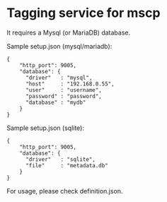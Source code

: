 # Tagging service for mscp

It requires a Mysql (or MariaDB) database.

Sample setup.json (mysql/mariadb):
```
{
    "http_port": 9005,
    "database": {
      "driver"   : "mysql",
      "host"     : "192.168.0.55",
      "user"     : "username",
      "password" : "password",
      "database" : "mydb"
    }
}
```

Sample setup.json (sqlite):
```
{
    "http_port": 9005,
    "database": {
      "driver"   : "sqlite",
      "file"     : "metadata.db"
    }
}
```

For usage, please check definition.json.
